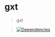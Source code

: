 gxt
=========

>gxt

>[![Dependencies][david-image]][david-url]

[david-image]: http://img.shields.io/david/GXTLW/gxt-admin.svg?style=flat-square
[david-url]: https://david-dm.org/GXTLW/gxt-admin
